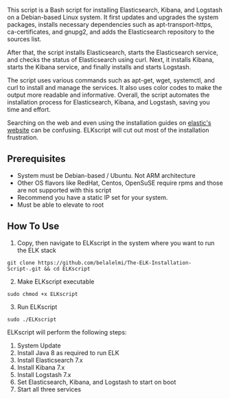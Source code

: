 This script is a Bash script for installing Elasticsearch, Kibana, and Logstash on a Debian-based Linux system. It first updates and upgrades the system packages, installs necessary dependencies such as apt-transport-https, ca-certificates, and gnupg2, and adds the Elasticsearch repository to the sources list.

After that, the script installs Elasticsearch, starts the Elasticsearch service, and checks the status of Elasticsearch using curl. Next, it installs Kibana, starts the Kibana service, and finally installs and starts Logstash.

The script uses various commands such as apt-get, wget, systemctl, and curl to install and manage the services. It also uses color codes to make the output more readable and informative. Overall, the script automates the installation process for Elasticsearch, Kibana, and Logstash, saving you time and effort.

Searching on the web and even using the installation guides on [elastic's website](https://www.elastic.co) can be confusing.  ELKscript will cut out most of the installation frustration.

## Prerequisites

- System must be Debian-based / Ubuntu.  Not ARM architecture
- Other OS flavors like RedHat, Centos, OpenSuSE require rpms and those are not supported with this script
- Recommend you have a static IP set for your system.
- Must be able to elevate to root

## How To Use

1. Copy, then navigate to ELKscript in the system where you want to run the ELK stack 

```
git clone https://github.com/belalelmi/The-ELK-Installation-Script-.git && cd ELKscript

```

2. Make ELKscript executable 

```
sudo chmod +x ELKscript
```

3. Run ELKscript

```
sudo ./ELKscript
```

ELKscript will perform the following steps:

1. System Update
2. Install Java 8 as required to run ELK
3. Install Elasticsearch 7.x
4. Install Kibana 7.x
5. Install Logstash 7.x
6. Set Elasticsearch, Kibana, and Logstash to start on boot
7. Start all three services 
